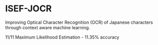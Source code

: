 # ISEF-JOCR
Improving Optical Character Recognition (OCR) of Japanese characters through context aware machine learning.

11/11 Maximum Likelihood Estimation - 11.35% accuracy